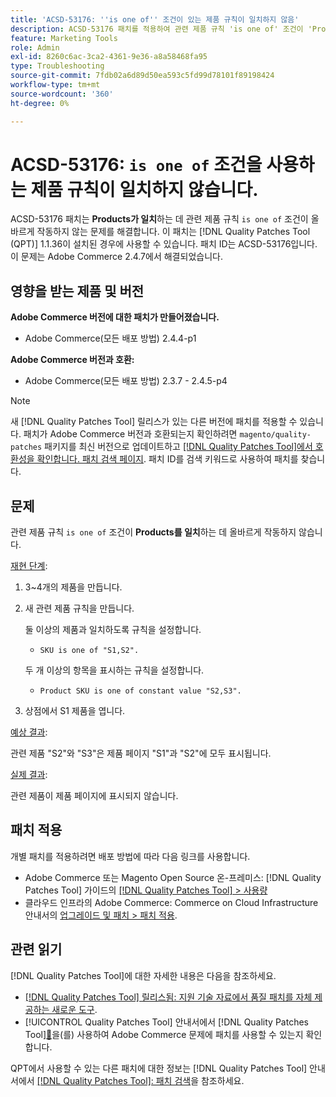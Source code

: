 ```yaml
---
title: 'ACSD-53176: ''is one of'' 조건이 있는 제품 규칙이 일치하지 않음'
description: ACSD-53176 패치를 적용하여 관련 제품 규칙 'is one of' 조건이 'Products to Match'에 대해 제대로 작동하지 않는 Adobe Commerce 문제를 해결합니다.
feature: Marketing Tools
role: Admin
exl-id: 8260c6ac-3ca2-4361-9e36-a8a58468fa95
type: Troubleshooting
source-git-commit: 7fdb02a6d89d50ea593c5fd99d78101f89198424
workflow-type: tm+mt
source-wordcount: '360'
ht-degree: 0%

---
```


# ACSD-53176: `is one of` 조건을 사용하는 제품 규칙이 일치하지 않습니다.

ACSD-53176 패치는 **Products가 일치**&#x200B;하는 데 관련 제품 규칙 `is one of` 조건이 올바르게 작동하지 않는 문제를 해결합니다. 이 패치는 [!DNL Quality Patches Tool (QPT)] 1.1.36이 설치된 경우에 사용할 수 있습니다. 패치 ID는 ACSD-53176입니다. 이 문제는 Adobe Commerce 2.4.7에서 해결되었습니다.

## 영향을 받는 제품 및 버전

**Adobe Commerce 버전에 대한 패치가 만들어졌습니다.**

* Adobe Commerce(모든 배포 방법) 2.4.4-p1

**Adobe Commerce 버전과 호환:**

* Adobe Commerce(모든 배포 방법) 2.3.7 - 2.4.5-p4

>[!NOTE]
>
>새 [!DNL Quality Patches Tool] 릴리스가 있는 다른 버전에 패치를 적용할 수 있습니다. 패치가 Adobe Commerce 버전과 호환되는지 확인하려면 `magento/quality-patches` 패키지를 최신 버전으로 업데이트하고 [[!DNL Quality Patches Tool]에서 호환성을 확인합니다. 패치 검색 페이지](https://experienceleague.adobe.com/tools/commerce-quality-patches/index.html?lang=ko). 패치 ID를 검색 키워드로 사용하여 패치를 찾습니다.

## 문제

관련 제품 규칙 `is one of` 조건이 **Products를 일치**&#x200B;하는 데 올바르게 작동하지 않습니다.

<u>재현 단계</u>:

1. 3~4개의 제품을 만듭니다.
1. 새 관련 제품 규칙을 만듭니다.

   둘 이상의 제품과 일치하도록 규칙을 설정합니다.
   * `SKU is one of "S1,S2".`

   두 개 이상의 항목을 표시하는 규칙을 설정합니다.
   * `Product SKU is one of constant value "S2,S3".`

1. 상점에서 S1 제품을 엽니다.

<u>예상 결과</u>:

관련 제품 &quot;S2&quot;와 &quot;S3&quot;은 제품 페이지 &quot;S1&quot;과 &quot;S2&quot;에 모두 표시됩니다.

<u>실제 결과</u>:

관련 제품이 제품 페이지에 표시되지 않습니다.

## 패치 적용

개별 패치를 적용하려면 배포 방법에 따라 다음 링크를 사용합니다.

* Adobe Commerce 또는 Magento Open Source 온-프레미스: [!DNL Quality Patches Tool] 가이드의 [[!DNL Quality Patches Tool] > 사용량](/help/tools/quality-patches-tool/usage.md)
* 클라우드 인프라의 Adobe Commerce: Commerce on Cloud Infrastructure 안내서의 [업그레이드 및 패치 > 패치 적용](https://experienceleague.adobe.com/docs/commerce-cloud-service/user-guide/develop/upgrade/apply-patches.html?lang=ko).

## 관련 읽기

[!DNL Quality Patches Tool]에 대한 자세한 내용은 다음을 참조하세요.

* [[!DNL Quality Patches Tool] 릴리스됨: 지원 기술 자료에서 품질 패치를 자체 제공하는 새로운 도구](https://experienceleague.adobe.com/ko/docs/commerce-operations/tools/quality-patches-tool/quality-patches-tool-to-self-serve-quality-patches).
* [!UICONTROL Quality Patches Tool] 안내서에서  [!DNL Quality Patches Tool][&#128279;](/help/tools/quality-patches-tool/patches-available-in-qpt/check-patch-for-magento-issue-with-magento-quality-patches.md)을(를) 사용하여 Adobe Commerce 문제에 패치를 사용할 수 있는지 확인합니다.


QPT에서 사용할 수 있는 다른 패치에 대한 정보는 [!DNL Quality Patches Tool] 안내서에서 [[!DNL Quality Patches Tool]: 패치 검색](https://experienceleague.adobe.com/tools/commerce-quality-patches/index.html?lang=ko)을 참조하세요.
